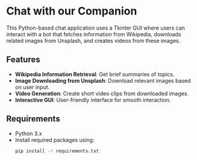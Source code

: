 # Chat with our Companion

This Python-based chat application uses a Tkinter GUI where users can interact with a bot that fetches information from Wikipedia, downloads related images from Unsplash, and creates videos from these images.

## Features
- **Wikipedia Information Retrieval**: Get brief summaries of topics.
- **Image Downloading from Unsplash**: Download relevant images based on user input.
- **Video Generation**: Create short video clips from downloaded images.
- **Interactive GUI**: User-friendly interface for smooth interaction.

## Requirements
- Python 3.x
- Install required packages using:
  ```sh
  pip install -r requirements.txt
